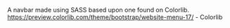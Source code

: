 A navbar made using SASS based upon one found on Colorlib. https://preview.colorlib.com/theme/bootstrap/website-menu-17/ - Colorlib